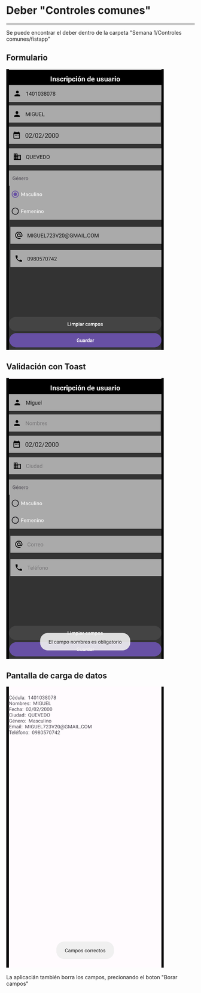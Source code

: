 # Deber "Controles comunes" 
***

Se puede encontrar el deber dentro de la carpeta "Semana 1/Controles comunes/fistapp"

## Formulario
![Texto alternativo](formulario.png)

## Validación con Toast
![Texto alternativo](mensajes.png)

## Pantalla de carga de datos
![Texto alternativo](datos_cargados.png)

La aplicacián también borra los campos, precionando el boton "Borar campos"




